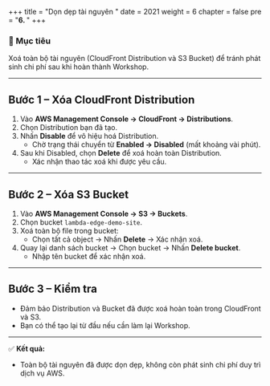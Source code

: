 +++
title = "Dọn dẹp tài nguyên  "
date = 2021
weight = 6
chapter = false
pre = "<b>6. </b>"
+++


### 🎯 Mục tiêu

Xoá toàn bộ tài nguyên (CloudFront Distribution và S3 Bucket) để tránh phát sinh chi phí sau khi hoàn thành Workshop.

---

## **Bước 1 – Xóa CloudFront Distribution**

1. Vào **AWS Management Console → CloudFront → Distributions**.  
2. Chọn Distribution bạn đã tạo.  
3. Nhấn **Disable** để vô hiệu hoá Distribution.  
   - Chờ trạng thái chuyển từ **Enabled → Disabled** (mất khoảng vài phút).  
4. Sau khi Disabled, chọn **Delete** để xoá hoàn toàn Distribution.  
   - Xác nhận thao tác xoá khi được yêu cầu.  


---

## **Bước 2 – Xóa S3 Bucket**

1. Vào **AWS Management Console → S3 → Buckets**.  
2. Chọn bucket `lambda-edge-demo-site`.  
3. Xoá toàn bộ file trong bucket:  
   - Chọn tất cả object → Nhấn **Delete** → Xác nhận xoá.  
4. Quay lại danh sách bucket → Chọn bucket → Nhấn **Delete bucket**.  
   - Nhập tên bucket để xác nhận xoá.  


---

## **Bước 3 – Kiểm tra**

- Đảm bảo Distribution và Bucket đã được xoá hoàn toàn trong CloudFront và S3.  
- Bạn có thể tạo lại từ đầu nếu cần làm lại Workshop.

---

✅ **Kết quả:**  
- Toàn bộ tài nguyên đã được dọn dẹp, không còn phát sinh chi phí duy trì dịch vụ AWS.